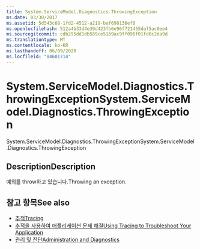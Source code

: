 ```yaml
---
title: System.ServiceModel.Diagnostics.ThrowingException
ms.date: 03/30/2017
ms.assetid: 5d543c68-1fd2-4512-a219-baf698136ef0
ms.openlocfilehash: 512a4b33d4e39d423fb6e96f721455daf5ac0ee4
ms.sourcegitcommit: cdb295dd1db589ce5169ac9ff096f01fd0c2da9d
ms.translationtype: MT
ms.contentlocale: ko-KR
ms.lasthandoff: 06/09/2020
ms.locfileid: "84601714"
---
```

# <a name="systemservicemodeldiagnosticsthrowingexception"></a><span data-ttu-id="269da-102">System.ServiceModel.Diagnostics.ThrowingException</span><span class="sxs-lookup"><span data-stu-id="269da-102">System.ServiceModel.Diagnostics.ThrowingException</span></span>
<span data-ttu-id="269da-103">System.ServiceModel.Diagnostics.ThrowingException</span><span class="sxs-lookup"><span data-stu-id="269da-103">System.ServiceModel.Diagnostics.ThrowingException</span></span>  
  
## <a name="description"></a><span data-ttu-id="269da-104">Description</span><span class="sxs-lookup"><span data-stu-id="269da-104">Description</span></span>  
 <span data-ttu-id="269da-105">예외를 throw하고 있습니다.</span><span class="sxs-lookup"><span data-stu-id="269da-105">Throwing an exception.</span></span>  
  
## <a name="see-also"></a><span data-ttu-id="269da-106">참고 항목</span><span class="sxs-lookup"><span data-stu-id="269da-106">See also</span></span>

- [<span data-ttu-id="269da-107">추적</span><span class="sxs-lookup"><span data-stu-id="269da-107">Tracing</span></span>](index.md)
- [<span data-ttu-id="269da-108">추적을 사용하여 애플리케이션 문제 해결</span><span class="sxs-lookup"><span data-stu-id="269da-108">Using Tracing to Troubleshoot Your Application</span></span>](using-tracing-to-troubleshoot-your-application.md)
- [<span data-ttu-id="269da-109">관리 및 진단</span><span class="sxs-lookup"><span data-stu-id="269da-109">Administration and Diagnostics</span></span>](../index.md)
